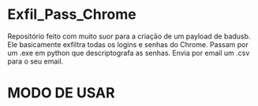 # Exfil_Pass_Chrome
Repositório feito com muito suor para a criação de um payload de badusb.
Ele basicamente exfiltra todas os logins e senhas do Chrome.
Passam por um .exe em python que descriptografa as senhas.
Envia por email um .csv para o seu email.

# MODO DE USAR
